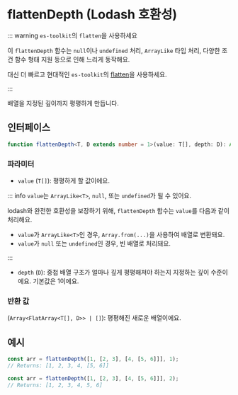 # flattenDepth (Lodash 호환성)

::: warning `es-toolkit`의 `flatten`을 사용하세요

이 `flattenDepth` 함수는 `null`이나 `undefined` 처리, `ArrayLike` 타입 처리, 다양한 조건 함수 형태 지원 등으로 인해 느리게 동작해요.

대신 더 빠르고 현대적인 `es-toolkit`의 [flatten](../../array/flatten.md)을 사용하세요.

:::

배열을 지정된 깊이까지 평평하게 만듭니다.

## 인터페이스

```typescript
function flattenDepth<T, D extends number = 1>(value: T[], depth: D): Array<FlatArray<T[], D>> | [];
```

### 파라미터

- `value` (`T[]`): 평평하게 할 값이에요.

::: info `value`는 `ArrayLike<T>`, `null`, 또는 `undefined`가 될 수 있어요.

lodash와 완전한 호환성을 보장하기 위해, `flattenDepth` 함수는 `value`를 다음과 같이 처리해요.

- `value`가 `ArrayLike<T>`인 경우, `Array.from(...)`을 사용하여 배열로 변환돼요.
- `value`가 `null` 또는 `undefined`인 경우, 빈 배열로 처리돼요.

:::

- `depth` (`D`): 중첩 배열 구조가 얼마나 깊게 평평해져야 하는지 지정하는 깊이 수준이에요. 기본값은 1이에요.

### 반환 값

(`Array<FlatArray<T[], D>> | []`): 평평해진 새로운 배열이에요.

## 예시

```typescript
const arr = flattenDepth([1, [2, 3], [4, [5, 6]]], 1);
// Returns: [1, 2, 3, 4, [5, 6]]

const arr = flattenDepth([1, [2, 3], [4, [5, 6]]], 2);
// Returns: [1, 2, 3, 4, 5, 6]
```
